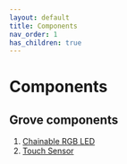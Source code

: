 ```yaml
---
layout: default
title: Components
nav_order: 1
has_children: true
---
```


# Components
## Grove components
1. [Chainable RGB LED](chainable-rgb-led/chainable-rgb-led.md)
2. [Touch Sensor](touch-sensor/touch-sensor.md)
